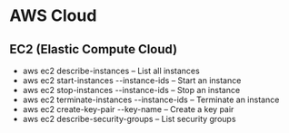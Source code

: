 # AWS Cloud
## EC2 (Elastic Compute Cloud)
- aws ec2 describe-instances – List all instances
- aws ec2 start-instances --instance-ids <id> – Start an instance
- aws ec2 stop-instances --instance-ids <id> – Stop an instance
- aws ec2 terminate-instances --instance-ids <id> – Terminate an instance
- aws ec2 create-key-pair --key-name <name> – Create a key pair
- aws ec2 describe-security-groups – List security groups

